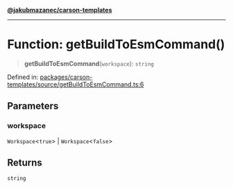 [**@jakubmazanec/carson-templates**](../README.md)

---

# Function: getBuildToEsmCommand()

> **getBuildToEsmCommand**(`workspace`): `string`

Defined in:
[packages/carson-templates/source/getBuildToEsmCommand.ts:6](https://github.com/jakubmazanec/tools/blob/026d472564678641afd0039e9c07d936f221ca46/packages/carson-templates/source/getBuildToEsmCommand.ts#L6)

## Parameters

### workspace

`Workspace`\<`true`\> | `Workspace`\<`false`\>

## Returns

`string`
